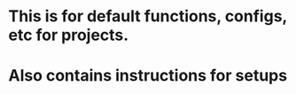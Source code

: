 # This is for default functions, configs, etc for projects.

# Also contains instructions for setups

